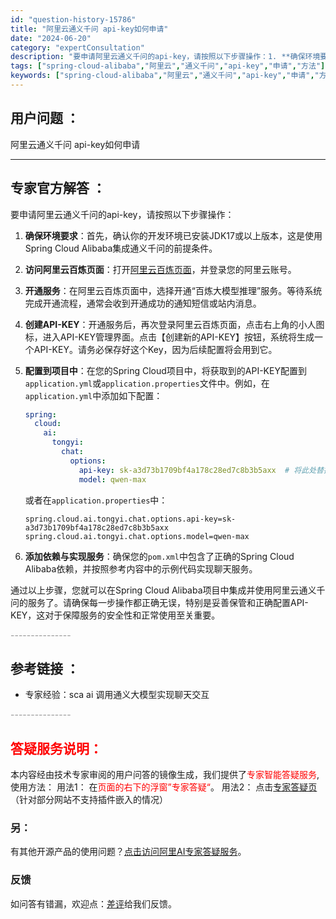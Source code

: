 ```yaml
---
id: "question-history-15786"
title: "阿里云通义千问 api-key如何申请"
date: "2024-06-20"
category: "expertConsultation"
description: "要申请阿里云通义千问的api-key，请按照以下步骤操作：1. **确保环境要求**：首先，确认你的开发环境已安装JDK17或以上版本，这是使用Spring Cloud Alibaba集成通义千问的前提条件。2. **访问阿里云百炼页面**：打开[阿里云百炼页面](https://www.aliyu"
tags: ["spring-cloud-alibaba","阿里云","通义千问","api-key","申请","方法"]
keywords: ["spring-cloud-alibaba","阿里云","通义千问","api-key","申请","方法"]
---
```


## 用户问题 ： 
 阿里云通义千问 api-key如何申请  

---------------
## 专家官方解答 ：

要申请阿里云通义千问的api-key，请按照以下步骤操作：

1. **确保环境要求**：首先，确认你的开发环境已安装JDK17或以上版本，这是使用Spring Cloud Alibaba集成通义千问的前提条件。

2. **访问阿里云百炼页面**：打开[阿里云百炼页面](https://www.aliyun.com/product/bailian)，并登录您的阿里云账号。

3. **开通服务**：在阿里云百炼页面中，选择开通“百炼大模型推理”服务。等待系统完成开通流程，通常会收到开通成功的通知短信或站内消息。

4. **创建API-KEY**：开通服务后，再次登录阿里云百炼页面，点击右上角的小人图标，进入API-KEY管理界面。点击【创建新的API-KEY】按钮，系统将生成一个API-KEY。请务必保存好这个Key，因为后续配置将会用到它。

5. **配置到项目中**：在您的Spring Cloud项目中，将获取到的API-KEY配置到`application.yml`或`application.properties`文件中。例如，在`application.yml`中添加如下配置：
   ```yaml
   spring:
     cloud:
       ai:
         tongyi:
           chat:
             options:
               api-key: sk-a3d73b1709bf4a178c28ed7c8b3b5axx  # 将此处替换为实际申请到的API-KEY
               model: qwen-max
   ```
   或者在`application.properties`中：
   ```
   spring.cloud.ai.tongyi.chat.options.api-key=sk-a3d73b1709bf4a178c28ed7c8b3b5axx
   spring.cloud.ai.tongyi.chat.options.model=qwen-max
   ```

6. **添加依赖与实现服务**：确保您的`pom.xml`中包含了正确的Spring Cloud Alibaba依赖，并按照参考内容中的示例代码实现聊天服务。

通过以上步骤，您就可以在Spring Cloud Alibaba项目中集成并使用阿里云通义千问的服务了。请确保每一步操作都正确无误，特别是妥善保管和正确配置API-KEY，这对于保障服务的安全性和正常使用至关重要。


<font color="#949494">---------------</font> 


## 参考链接 ：

* 专家经验：sca ai 调用通义大模型实现聊天交互 


 <font color="#949494">---------------</font> 
 


## <font color="#FF0000">答疑服务说明：</font> 

本内容经由技术专家审阅的用户问答的镜像生成，我们提供了<font color="#FF0000">专家智能答疑服务</font>,使用方法：
用法1： 在<font color="#FF0000">页面的右下的浮窗”专家答疑“</font>。
用法2： 点击[专家答疑页](https://answer.opensource.alibaba.com/docs/intro)（针对部分网站不支持插件嵌入的情况）
### 另：


有其他开源产品的使用问题？[点击访问阿里AI专家答疑服务](https://answer.opensource.alibaba.com/docs/intro)。
### 反馈
如问答有错漏，欢迎点：[差评](https://ai.nacos.io/user/feedbackByEnhancerGradePOJOID?enhancerGradePOJOId=15788)给我们反馈。
